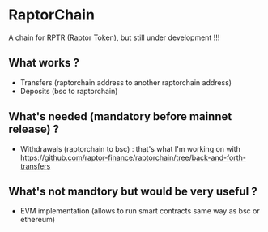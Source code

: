 # RaptorChain
A chain for RPTR (Raptor Token), but still under development !!!

## What works ?
- Transfers (raptorchain address to another raptorchain address)
- Deposits (bsc to raptorchain)


## What's needed (mandatory before mainnet release) ?
- Withdrawals (raptorchain to bsc) : that's what I'm working on with https://github.com/raptor-finance/raptorchain/tree/back-and-forth-transfers


## What's not mandtory but would be very useful ?
- EVM implementation (allows to run smart contracts same way as bsc or ethereum)
